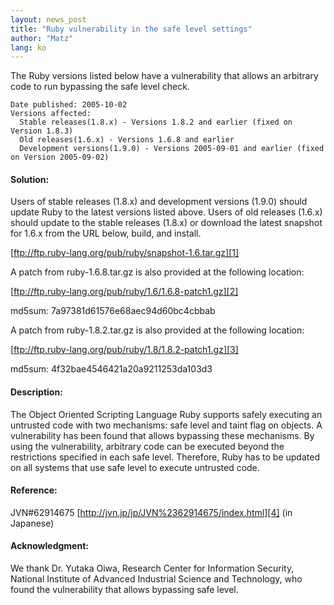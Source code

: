 ```yaml
---
layout: news_post
title: "Ruby vulnerability in the safe level settings"
author: "Matz"
lang: ko
---
```


The Ruby versions listed below have a vulnerability that allows an
arbitrary code to run bypassing the safe level check.


    Date published: 2005-10-02
    Versions affected:
      Stable releases(1.8.x) - Versions 1.8.2 and earlier (fixed on Version 1.8.3)
      Old releases(1.6.x) - Versions 1.6.8 and earlier
      Development versions(1.9.0) - Versions 2005-09-01 and earlier (fixed on Version 2005-09-02)

#### Solution:

Users of stable releases (1.8.x) and development versions (1.9.0) should
update Ruby to the latest versions listed above. Users of old releases
(1.6.x) should update to the stable releases (1.8.x) or download the
latest snapshot for 1.6.x from the URL below, build, and install.

[ftp://ftp.ruby-lang.org/pub/ruby/snapshot-1.6.tar.gz][1]

A patch from ruby-1.6.8.tar.gz is also provided at the following
location:

[ftp://ftp.ruby-lang.org/pub/ruby/1.6/1.6.8-patch1.gz][2]

md5sum: 7a97381d61576e68aec94d60bc4cbbab

A patch from ruby-1.8.2.tar.gz is also provided at the following
location:

[ftp://ftp.ruby-lang.org/pub/ruby/1.8/1.8.2-patch1.gz][3]

md5sum: 4f32bae4546421a20a9211253da103d3

#### Description:

The Object Oriented Scripting Language Ruby supports safely executing an untrusted code with two mechanisms: safe level and taint flag on objects. A vulnerability has been found that allows bypassing these mechanisms. By using the vulnerability, arbitrary code can be executed beyond the restrictions specified in each safe level. Therefore, Ruby has to be updated on all systems that use safe level to execute untrusted code.

#### Reference:

JVN#62914675 [http://jvn.jp/jp/JVN%2362914675/index.html][4] (in
Japanese)

#### Acknowledgment:

We thank Dr. Yutaka Oiwa, Research Center for Information Security,
National Institute of Advanced Industrial Science and Technology, who
found the vulnerability that allows bypassing safe level.



[1]: ftp://ftp.ruby-lang.org/pub/ruby/snapshot-1.6.tar.gz
[2]: ftp://ftp.ruby-lang.org/pub/ruby/1.6/1.6.8-patch1.gz
[3]: ftp://ftp.ruby-lang.org/pub/ruby/1.8/1.8.2-patch1.gz
[4]: http://jvn.jp/jp/JVN%2362914675/index.html

